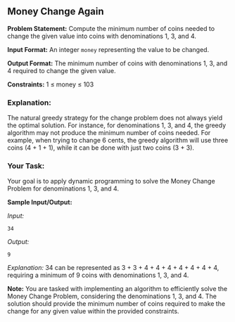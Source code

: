 ## Money Change Again

**Problem Statement:**
Compute the minimum number of coins needed to change the given value into coins with denominations 1, 3, and 4.

**Input Format:**
An integer `money` representing the value to be changed.

**Output Format:**
The minimum number of coins with denominations 1, 3, and 4 required to change the given value.

**Constraints:**
1 ≤ money ≤ 103

### Explanation:
The natural greedy strategy for the change problem does not always yield the optimal solution. For instance, for denominations 1, 3, and 4, the greedy algorithm may not produce the minimum number of coins needed. For example, when trying to change 6 cents, the greedy algorithm will use three coins (4 + 1 + 1), while it can be done with just two coins (3 + 3).

### Your Task:
Your goal is to apply dynamic programming to solve the Money Change Problem for denominations 1, 3, and 4.

**Sample Input/Output:**

*Input:*
```
34
```

*Output:*
```
9
```

*Explanation:*
34 can be represented as 3 + 3 + 4 + 4 + 4 + 4 + 4 + 4 + 4, requiring a minimum of 9 coins with denominations 1, 3, and 4.

**Note:**
You are tasked with implementing an algorithm to efficiently solve the Money Change Problem, considering the denominations 1, 3, and 4. The solution should provide the minimum number of coins required to make the change for any given value within the provided constraints.
